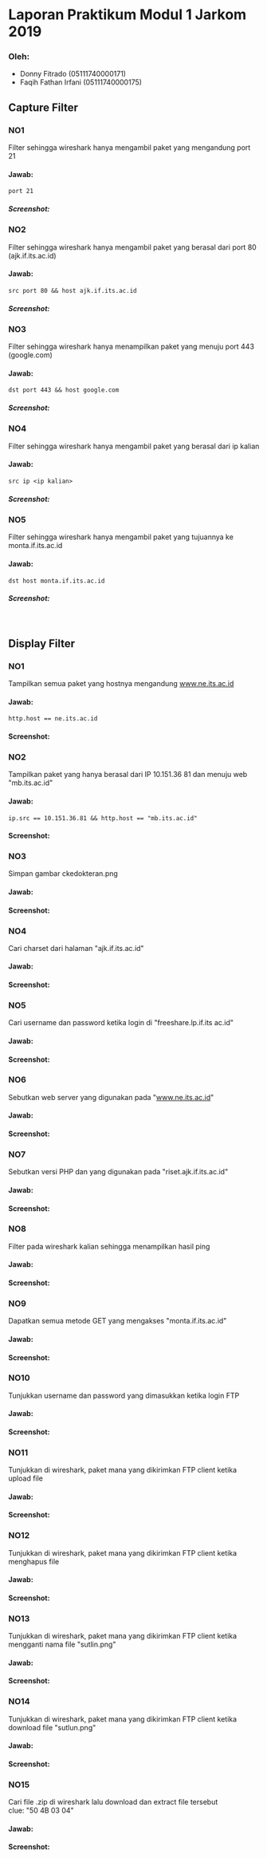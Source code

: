 # Laporan Praktikum Modul 1 Jarkom 2019

### Oleh:
- Donny Fitrado (05111740000171)
- Faqih Fathan Irfani (05111740000175)

## Capture Filter
### NO1
Filter sehingga wireshark hanya mengambil paket yang mengandung port 21
#### Jawab:
```
port 21
```
##### Screenshot:

### NO2
Filter sehingga wireshark hanya mengambil paket yang berasal dari port 80 (ajk.if.its.ac.id)
#### Jawab:
```
src port 80 && host ajk.if.its.ac.id
```
##### Screenshot:

### NO3
Filter sehingga wireshark hanya menampilkan paket yang menuju port 443 (google.com)
#### Jawab:
````
dst port 443 && host google.com
````
##### Screenshot:

### NO4
Filter sehingga wireshark hanya mengambil paket yang berasal dari ip kalian
#### Jawab:
```
src ip <ip kalian>
```
##### Screenshot:

### NO5
Filter sehingga wireshark hanya mengambil paket yang tujuannya ke monta.if.its.ac.id
#### Jawab:
````
dst host monta.if.its.ac.id
````
##### Screenshot:

<br />

## Display Filter
### NO1
Tampilkan semua paket yang hostnya mengandung www.ne.its.ac.id
#### Jawab:
```
http.host == ne.its.ac.id
```
#### Screenshot:


### NO2
Tampilkan paket yang hanya berasal dari IP 10.151.36 81 dan menuju web "mb.its.ac.id"
#### Jawab:
```
ip.src == 10.151.36.81 && http.host == "mb.its.ac.id"
```
#### Screenshot:


### NO3
Simpan gambar ckedokteran.png
#### Jawab:

#### Screenshot:

### NO4
Cari charset dari halaman "ajk.if.its.ac.id"
#### Jawab:

#### Screenshot:

### NO5
Cari username dan password ketika login di "freeshare.lp.if.its ac.id"
#### Jawab:

#### Screenshot:

### NO6
Sebutkan web server yang digunakan pada "www.ne.its.ac.id"
#### Jawab:

#### Screenshot:

### NO7
Sebutkan versi PHP dan yang digunakan pada "riset.ajk.if.its.ac.id"
#### Jawab:

#### Screenshot:

### NO8
Filter pada wireshark kalian sehingga menampilkan hasil ping
#### Jawab:

#### Screenshot:

### NO9
Dapatkan semua metode GET yang mengakses "monta.if.its.ac.id"
#### Jawab:

#### Screenshot:

### NO10
Tunjukkan username dan password yang dimasukkan ketika login FTP
#### Jawab:

#### Screenshot:

### NO11
Tunjukkan di wireshark, paket mana yang dikirimkan FTP client ketika upload file 
#### Jawab:

#### Screenshot:

### NO12
Tunjukkan di wireshark, paket mana yang dikirimkan FTP client ketika menghapus file 
#### Jawab:

#### Screenshot:

### NO13
Tunjukkan di wireshark, paket mana yang dikirimkan FTP client ketika mengganti nama file "sutlin.png"
#### Jawab:

#### Screenshot:

### NO14
Tunjukkan di wireshark, paket mana yang dikirimkan FTP client ketika download file "sutlun.png"
#### Jawab:

#### Screenshot:

### NO15
Cari file .zip di wireshark lalu download dan extract file tersebut <br />
clue: "50 4B 03 04"
#### Jawab:

#### Screenshot:



